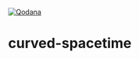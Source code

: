 [![Qodana](https://github.com/Codetoil/curved-spacetime/actions/workflows/qodana_code_quality.yml/badge.svg)](https://github.com/Codetoil/curved-spacetime/actions/workflows/qodana_code_quality.yml)
# curved-spacetime